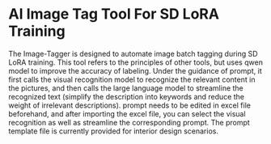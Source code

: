 # AI Image Tag Tool For SD LoRA Training
The Image-Tagger is designed to automate image batch tagging during SD LoRA training. 
This tool refers to the principles of other tools, but uses qwen model to improve the accuracy of labeling.
Under the guidance of prompt, it first calls the visual recognition model to recognize the relevant content in the pictures, and then calls the large language model to streamline the recognized text (simplify the description into keywords and reduce the weight of irrelevant descriptions). prompt needs to be edited in excel file beforehand, and after importing the excel file, you can select the visual recognition as well as streamline the corresponding prompt. The prompt template file is currently provided for interior design scenarios.
